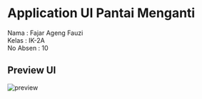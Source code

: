 # Application UI Pantai Menganti

Nama : Fajar Ageng Fauzi<br>
Kelas : IK-2A <br>
No Absen : 10 <br>

## Preview UI

![preview]()


